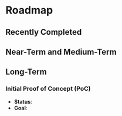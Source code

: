 # Roadmap

## Recently Completed


## Near-Term and Medium-Term


## Long-Term

### Initial Proof of Concept (PoC)

- **Status**:
- **Goal**: 